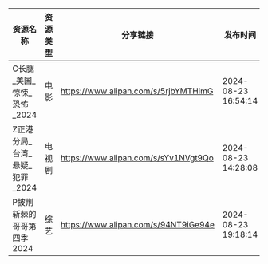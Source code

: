 | 资源名称                | 资源类型 | 分享链接                                 | 发布时间                |
| ------------------- | ---- | ------------------------------------ | ------------------- |
| C长腿_美国_惊悚_恐怖_2024   | 电影   | https://www.alipan.com/s/5rjbYMTHimG | 2024-08-23 16:54:14 |
| Z正港分局_台湾_悬疑_犯罪_2024 | 电视剧  | https://www.alipan.com/s/sYv1NVgt9Qo | 2024-08-23 14:28:08 |
| P披荆斩棘的哥哥第四季2024     | 综艺   | https://www.alipan.com/s/94NT9iGe94e | 2024-08-23 19:18:14 |
